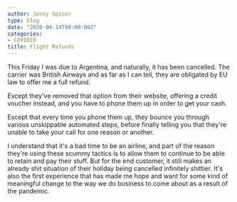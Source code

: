 ```yaml
---
author: Jonny Spicer
type: blog
date: "2020-04-14T00:00:00Z"
categories:
- COVID19
title: Flight Refunds
---
```

This Friday I was due to Argentina, and naturally, it has been cancelled. The carrier was British Airways and as far
as I can tell, they are obligated by EU law to offer me a full refund.

Except they've removed that option from their website, offering a credit voucher instead, and you have to phone them
up in order to get your cash.

Except that every time you phone them up, they bounce you through various unskippable automated steps, before finally
telling you that they're unable to take your call for one reason or another.

I understand that it's a bad time to be an airline, and part of the reason they're using these scummy tactics is to
allow them to continue to be able to retain and pay their stuff. But for the end customer, it still makes an already
shit situation of their holiday being cancelled infinitely shittier. It's also the first experience that has made me
hope and want for some kind of meaningful change to the way we do business to come about as a result of the pandemic.

